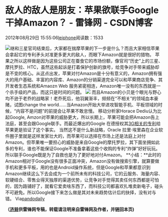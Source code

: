 
# 敌人的敌人是朋友：苹果欲联手Google干掉Amazon？ - 雷锋网 - CSDN博客


2012年08月29日 15:55:06[leiphone](https://me.csdn.net/leiphone)阅读数：1533


![](http://www.leiphone.com/wp-content/uploads/2012/08/apple-amazon-150x150.jpg)继和三星官司结束后，大家都在揣摩苹果的下一步是什么？而且大家相信苹果会拿起它的专利矛头对准更多更大的敌人，而眼下Amazon就是很好的猎物。
苹果之所以这样做是因为这些公司正在蚕食它的市场份额，像官司“历史”上的三星、摩托罗拉、HTC，虽然这些起诉是打着保护创新的旗号，给竞争对手带来威胁却是不变的核心。从这点出发，苹果对付Amazon是十分有意义的，Amazon拥有强大的用户基础、丰富的内容库、Amazon的分销渠道完全可以和苹果商店竞争、其开发者生态系统和Amaozn Web 服务紧密相连，Amazon唯一没有的东西就是一个杀手级的产品，而这只是时间的问题。
![](http://www.leiphone.com/wp-content/uploads/2012/08/amazon_apple.jpg)
而且Amazon的小贝是个眼光与野心均不逊于老乔的战略家！老乔死后，他羽翼渐丰，频频在“不相关”的领域血本豪赌，试图change the world……当Amazon开始大举进攻智能手机、平板领域的时候，“内容不是问题”的前提会让苹果不敢怠慢。 移动分析家Horace Dediu认为比起Google, Amzon对苹果的威胁更大，所以长期上，苹果可能会把Amazon告上法庭，甚至会跟Google联手。而最近爆出的Google 在德授权其[3G相关的专利](http://arstechnica.com/apple/2012/08/google-rola-agrees-to-license-3g-related-patents-to-apple-in-germany/)给苹果更是验证了这个事实。
当然这不是什么新战略，Oracle 拉里·埃里森在企业软件圈子里就是这样发家壮大的，而苹果可以选择在市场上还是法庭上对付Amazon。但苹果唯一要担心的威胁是来自Google的摩托罗拉，其下面坐拥如此多的专利，谁也不能保证Google不准备拿着这些个收购的专利“炸弹”好好玩玩。所以联手Google既是为了自救也是为了更好地对付Amazon。
**小结：**此时的Amazon相对于Google没有很多正面冲突，Amazon没有做搜索引擎，就算要做手机和更多平板，用的也是Android操作系统，但是Google和苹果都意识到Amazon继续这么下去会成为一个前所未有的科技公司，它的云服务、海量内容、软硬结合、零售业得天独厚的渠道优势，让竞争对手觉得其卖任何东西都是可怕的，因为路铺好了，就看它爱卖啥东西了，而科技公司都喜欢扎堆卖新电子，碰头不可避免。所以Google接下来怎么做是其对未来趋势估计后的抉择，没有对与错。
Via[pandodaily](http://pandodaily.com/2012/08/28/the-enemy-of-my-enemy-is-my-friend-apple-needs-to-take-care-of-google-before-it-goes-after-amazon/)

**（****[济慈](http://www.leiphone.com/author/emerson)****供****雷锋网****专稿，转载请注明来自雷锋网及作者，并链回本页)**

